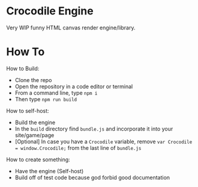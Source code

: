 # Crocodile Engine
Very WIP funny HTML canvas render engine/library.  

# How To

How to Build:
- Clone the repo
- Open the repository in a code editor or terminal
- From a command line, type `npm i`
- Then type `npm run build`
  
How to self-host:
- Build the engine
- In the `build` directory find `bundle.js` and incorporate it into your site/game/page
- [Optional] In case you have a `Crocodile` variable, remove `var Crocodile = window.Crocodile;` from the last line of `bundle.js`

How to create something:
- Have the engine (Self-host)
- Build off of test code because god forbid good documentation